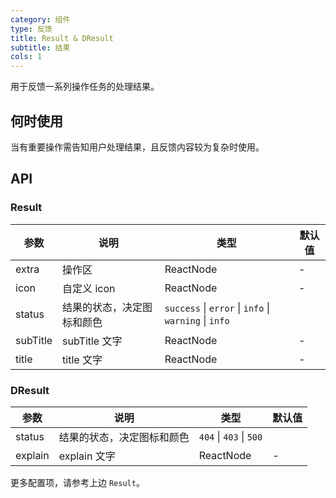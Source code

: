 ```yaml
---
category: 组件
type: 反馈
title: Result & DResult
subtitle: 结果
cols: 1
---
```


用于反馈一系列操作任务的处理结果。 

## 何时使用

当有重要操作需告知用户处理结果，且反馈内容较为复杂时使用。

## API

### Result

| 参数 | 说明 | 类型 | 默认值 |
| --- | --- | --- | --- |
| extra | 操作区 | ReactNode | - |
| icon | 自定义 icon | ReactNode | - |
| status | 结果的状态，决定图标和颜色 | `success` \| `error` \| `info` \| `warning` \| `info` |
| subTitle | subTitle 文字 | ReactNode | - |
| title | title 文字 | ReactNode | - |


### DResult

| 参数 | 说明 | 类型 | 默认值 |
| --- | --- | --- | --- |
| status | 结果的状态，决定图标和颜色 | `404` \| `403` \| `500` |
| explain | explain 文字 | ReactNode | - |

更多配置项，请参考上边 `Result`。
